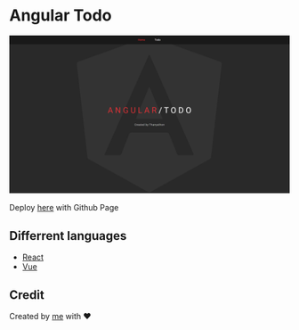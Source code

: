 # Angular Todo

![Cover](./git-cover.png)

Deploy [here](https://bloodzmoon.github.io/angular-todo/) with Github Page

## Differrent languages

- [React](https://github.com/bloodzmoon/react-todo)
- [Vue](https://github.com/bloodzmoon/vue-todo)

## Credit

Created by [me](https://github.com/bloodzmoon) with ❤
